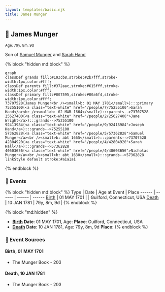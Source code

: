 ```yaml
---
layout: templates/basic.njk
title: James Munger
---
```

## 🔵 James Munger
<small>Age: 79y, 8m, 9d</small>

Son of [Samuel Munger](/people/5/57362828) and [Sarah Hand](/people/7/75255100)

{% block "hidden md:block" %}
```mermaid
graph
classDef grands fill:#193cb8,stroke:#2b7fff,stroke-width:1px,color:#fff;
classDef parents fill:#372aac,stroke:#615fff,stroke-width:1px,color:#fff;
classDef primary fill:#007595,stroke:#00a6f4,stroke-width:1px,color:#fff;
73707528(James Munger<br /><small>b: 01 MAY 1701</small>):::primary
75255100(<a class="text-white" href="/people/7/75255100">Sarah Hand</a><br /><small>b: 02 MAR 1664</small>):::parents-->73707528
25627400(<a class="text-white" href="/people/2/25627400">Jane Wright</a>):::grands-->75255100
92413984(<a class="text-white" href="/people/9/92413984">Joseph Hand</a>):::grands-->75255100
57362828(<a class="text-white" href="/people/5/57362828">Samuel Munger</a><br /><small>b: abt 1665</small>):::parents-->73707528
42804920(<a class="text-white" href="/people/4/42804920">Sarah Hall</a>):::grands-->57362828
40603656(<a class="text-white" href="/people/4/40603656">Nicholas Munger</a><br /><small>b: abt 1630</small>):::grands-->57362828
linkStyle default stroke:#a1a1a1
```
{% endblock %}

### 📆 Events

{% block "hidden md:block" %}
Type | Date | Age at Event | Place
------ | ------ | ------ | ------
[Birth](#event-event-2) | 01 MAY 1701 |  | Guilford, Connecticut, USA
[Death](#event-event-3) | 10 JAN 1781 | 79y, 8m, 9d |
{% endblock %}

{% block "md:hidden" %}
- **[Birth](#event-event-2)**
**Date**: 01 MAY 1701, Age:
**Place**: Guilford, Connecticut, USA
- **[Death](#event-event-3)**
**Date**: 10 JAN 1781, Age: 79y, 8m, 9d
**Place**:
{% endblock %}

### 📰 Event Sources

#### <a id="event-event-2"></a> Birth, 01 MAY 1701
* The Munger Book  - 203

#### <a id="event-event-3"></a> Death, 10 JAN 1781
* The Munger Book  - 203